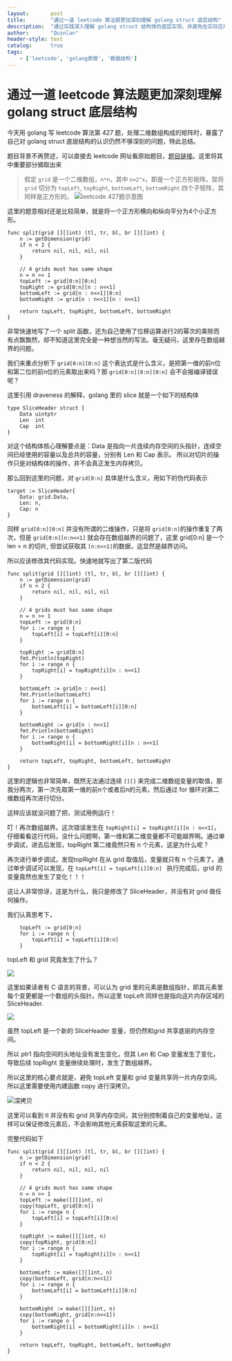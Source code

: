 ```yaml
---
layout:       post
title:        "通过一道 leetcode 算法题更加深刻理解 golang struct 底层结构"
description:  "通过实践深入理解 golang struct 结构体的底层实现，并避免在实际应用中踩坑"
author:       "Quinlan"
header-style: text
catalog:      true
tags:
    - ['leetcode', 'golang原理', '数据结构']
---
```


# 通过一道 leetcode 算法题更加深刻理解 golang struct 底层结构

今天用 golang 写 leetcode 算法第 427 题，处理二维数组构成的矩阵时，暴露了自己对 golang struct 底层结构的认识仍然不够深刻的问题，特此总结。

题目背景不再赘述，可以直接去 leetcode 网址看原始题目，[题目链接](https://leetcode.com/problems/construct-quad-tree/description/)。这里将其中重要部分摘取出来
> 假定 `grid` 是一个二维数组，`n*n`，其中 `n=2^x`，即是一个正方形矩阵，现将 `grid` 切分为 `topLeft`, `topRight`, `bottomLeft`, `bottomRight` 四个子矩阵，其同样是正方形的。
![leetcode 427题示意图](https://assets.leetcode.com/uploads/2020/02/11/new_top.png)

这里的题意相对还是比较简单，就是将一个正方形横向和纵向平分为4个小正方形。

```golang
func split(grid [][]int) (tl, tr, bl, br [][]int) {
	n := getDimension(grid)
	if n < 2 {
		return nil, nil, nil, nil
	}

	// 4 grids must has same shape
	n = n >> 1
	topLeft := grid[0:n][0:n]
	topRight := grid[0:n][n : n<<1]
	bottomLeft := grid[n : n<<1][0:n]
	bottomRight := grid[n : n<<1][n : n<<1]

	return topLeft, topRight, bottomLeft, bottomRight
}
```

非常快速地写了一个 split 函数，还为自己使用了位移运算进行2的幂次的乘除而有点飘飘然，却不知道这里完全是一种想当然的写法。毫无疑问，这里存在数组越界的问题。

我们来重点分析下 `grid[0:n][0:n]` 这个表达式是什么含义，是把第一维的前n位和第二位的前n位的元素取出来吗？那 `grid[0:n][0:n][0:n]` 会不会报编译错误呢？

这里引用 draveness 的解释，golang 里的 slice 就是一个如下的结构体 
```golang
type SliceHeader struct {
	Data uintptr
	Len  int
	Cap  int
}
```
对这个结构体核心理解要点是：Data 是指向一片连续内存空间的头指针，连续空间已经使用的容量以及总共的容量，分别有 Len 和 Cap 表示。
所以对切片的操作只是对结构体的操作，并不会真正发生内存拷贝。 

那么回到这里的问题，对 `grid[0:n]` 具体是什么含义，用如下的伪代码表示
```golang
target := SliceHeader{
    Data: grid.Data,
    Len: n,
    Cap: n
}
```
同样 `grid[0:n][0:n]` 并没有所谓的二维操作，只是将 `grid[0:n]`的操作重复了两次，但是 `grid[0:n][n:n<<1]` 就会存在数组越界的问题了，这里 grid[0:n] 是一个 len = n  的切片, 但尝试获取其 `[n:n<<1]`的数据，这显然是越界访问。

所以应该修改其代码实现。快速地就写出了第二版代码
```golang
func split(grid [][]int) (tl, tr, bl, br [][]int) {
	n := getDimension(grid)
	if n < 2 {
		return nil, nil, nil, nil
	}

	// 4 grids must has same shape
	n = n >> 1
	topLeft := grid[0:n]
	for i := range n {
		topLeft[i] = topLeft[i][0:n]
	}

	topRight := grid[0:n]
	fmt.Println(topRight)
	for i := range n {
		topRight[i] = topRight[i][n : n<<1]
	}

	bottomLeft := grid[n : n<<1]
	fmt.Println(bottomLeft)
	for i := range n {
		bottomLeft[i] = bottomLeft[i][0:n]
	}

	bottomRight := grid[n : n<<1]
	fmt.Println(bottomRight)
	for i := range n {
		bottomRight[i] = bottomRight[i][n : n<<1]
	}

	return topLeft, topRight, bottomLeft, bottomRight
}
```

这里的逻辑也非常简单，既然无法通过连续 `[][]` 来完成二维数组变量的取值，那我分两次，第一次先取第一维的前n个或者后n的元素，然后通过 for 循环对第二维数组再次进行切分。

这样应该就没问题了把，测试用例运行！

叮！再次数组越界。这次错误发生在 `topRight[i] = topRight[i][n : n<<1]`，仔细看看这行代码，没什么问题啊，第一维和第二维变量都不可能越界啊。通过单步调试，进去后发现，topRight 第二维竟然只有 n 个元素，这是为什么呢？

再次进行单步调试，发现topRight 在从 grid 取值后，变量就只有 n 个元素了。通过单步调试可以发现，在 `topLeft[i] = topLeft[i][0:n] ` 执行完成后，grid 的变量竟然也发生了变化！！！

这让人非常惊讶，这是为什么，我只是修改了 SliceHeader，并没有对 grid 做任何操作。

我们认真思考下，
```golang
	topLeft := grid[0:n]
	for i := range n {
		topLeft[i] = topLeft[i][0:n]
	}
```
topLeft 和 grid 究竟发生了什么？

![](https://img.draveness.me/2019-02-20-golang-slice-struct.png)

这里如果读者有 C 语言的背景，可以认为 grid 里的元素是数组指针，即其元素里每个变更都是一个数组的头指针。所以这里 topLeft 同样也是指向这片内存区域的 SliceHeader.

![](https://cambrain-blog.oss-cn-chengdu.aliyuncs.com/golang-slice-header.png)

虽然 topLeft 是一个新的 SliceHeader 变量，但仍然和grid 共享底层的内存空间。

所以 ptr1 指向空间的头地址没有发生变化，但其 Len 和 Cap 变量发生了变化，导致后续 topRight 变量继续处理时，发生了数组越界。

所以这里的核心要点就是，避免 topLeft 变量和 grid 变量共享同一片内存空间。所以这里需要使用内建函数 copy 进行深拷贝。

![深拷贝](https://cambrain-blog.oss-cn-chengdu.aliyuncs.com/golang-slice-header-deep-copy.png)

这里可以看到 tl 并没有和 grid 共享内存空间，其分别控制着自己的变量地址，这样可以保证修改元素后，不会影响其他元素获取这里的元素。

完整代码如下
```golang
func split(grid [][]int) (tl, tr, bl, br [][]int) {
	n := getDimension(grid)
	if n < 2 {
		return nil, nil, nil, nil
	}

	// 4 grids must has same shape
	n = n >> 1
	topLeft := make([][]int, n)
	copy(topLeft, grid[0:n])
	for i := range n {
		topLeft[i] = topLeft[i][0:n]
	}

	topRight := make([][]int, n)
	copy(topRight, grid[0:n])
	for i := range n {
		topRight[i] = topRight[i][n : n<<1]
	}

	bottomLeft := make([][]int, n)
	copy(bottomLeft, grid[n:n<<1])
	for i := range n {
		bottomLeft[i] = bottomLeft[i][0:n]
	}

	bottomRight := make([][]int, n)
	copy(bottomRight, grid[n:n<<1])
	for i := range n {
		bottomRight[i] = bottomRight[i][n : n<<1]
	}

	return topLeft, topRight, bottomLeft, bottomRight
}
```